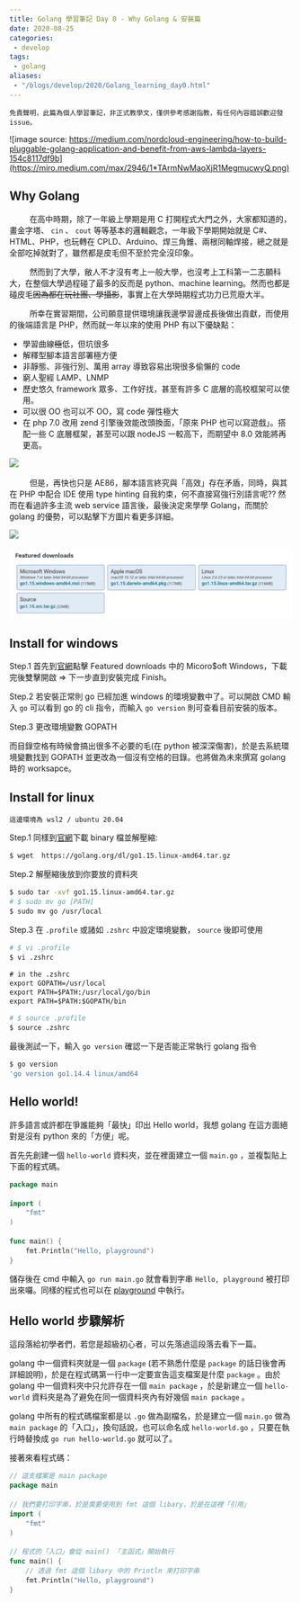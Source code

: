 ```yaml
---
title: Golang 學習筆記 Day 0 - Why Golang & 安裝篇
date: 2020-08-25
categories:
 - develop
tags:
 - golang
aliases:
 - "/blogs/develop/2020/Golang_learning_day0.html"
---
```


```
免責聲明，此篇為個人學習筆記，非正式教學文，僅供參考感謝指教，有任何內容錯誤歡迎發 issue。
```

![image source: https://medium.com/nordcloud-engineering/how-to-build-pluggable-golang-application-and-benefit-from-aws-lambda-layers-154c8117df9b](https://miro.medium.com/max/2946/1*TArmNwMaoXjR1MegmucwyQ.png)

## Why Golang

&emsp; &emsp; 在高中時期，除了一年級上學期是用 C 打開程式大門之外，大家都知道的，畫金字塔、 `cin` 、 `cout` 等等基本的邏輯觀念，一年級下學期開始就是 C#、HTML、PHP，也玩轉在 CPLD、Arduino、焊三角錐、兩根同軸焊接，總之就是全部吃掉就對了，雖然都是皮毛但不至於完全沒印象。

&emsp; &emsp; 然而到了大學，敝人不才沒有考上一般大學，也沒考上工科第一二志願科大，在整個大學過程碰了最多的反而是 python、machine learning。然而也都是碰皮毛~~因為都在玩社團、學攝影~~，事實上在大學時期程式功力已荒廢大半。

&emsp; &emsp; 所幸在實習期間，公司願意提供環境讓我邊學習邊成長後做出貢獻，而使用的後端語言是 PHP，然而就一年以來的使用 PHP 有以下優缺點：

* 學習曲線~~極~~低，但坑很多
* 解釋型腳本語言部署極方便
* 非靜態、非強行別、萬用 array 導致容易出現很多偷懶的 code
* 窮人聖經 LAMP、LNMP
* 歷史悠久 framework 眾多、工作好找，甚至有許多 C 底層的高校框架可以使用。
* 可以很 OO 也可以不 OO，寫 code 彈性極大
* 在 php 7.0 改用 zend 引擎後效能改頭換面，「原來 PHP 也可以寫遊戲」。搭配一些 C 底層框架，甚至可以跟 nodeJS 一較高下，而期望中 8.0 效能將再更高。

![](https://i.imgur.com/CkKvVrE.jpg)

&emsp; &emsp; 但是，再快也只是 AE86，腳本語言終究與「高效」存在矛盾，同時，與其在 PHP 中配合 IDE 使用 type hinting 自我約束，何不直接寫強行別語言呢?? 然而在看過許多主流 web service 語言後，最後決定來學學 Golang，而關於 golang 的優勢，可以點擊下方圖片看更多詳細。

[![](https://cdn-media-1.freecodecamp.org/images/1*NDXd5I87VZG0Z74N7dog0g.png)](https://www.freecodecamp.org/news/here-are-some-amazing-advantages-of-go-that-you-dont-hear-much-about-1af99de3b23a/)

[![](images/golang_download_page.png)](https://golang.org/dl/)

## Install for windows

Step.1 首先到[官網](https://golang.org/dl/)點擊 Featured downloads 中的 Micoro\$oft Windows，下載完後雙擊開啟 => 下一步直到安裝完成 Finish。

Step.2 若安裝正常則 go 已經加進 windows 的環境變數中了。可以開啟 CMD 輸入 `go` 可以看到 go 的 cli 指令，而輸入 `go version` 則可查看目前安裝的版本。

Step.3 更改環境變數 GOPATH

而目錄空格有時候會搞出很多不必要的毛(在 python 被深深傷害)，於是去系統環境變數找到 GOPATH 並更改為一個沒有空格的目錄。也將做為未來撰寫 golang 時的 worksapce。

## Install for linux

```
這邊環境為 wsl2 / ubuntu 20.04
```

Step.1 同樣到[官網](https://golang.org/dl/)下載 binary 檔並解壓縮:

``` bash
$ wget  https://golang.org/dl/go1.15.linux-amd64.tar.gz
```

Step.2 解壓縮後放到你要放的資料夾

``` bash
$ sudo tar -xvf go1.15.linux-amd64.tar.gz
# $ sudo mv go [PATH]
$ sudo mv go /usr/local
```

Step.3 在 `.profile` 或諸如 `.zshrc` 中設定環境變數， `source` 後即可使用

``` bash
# $ vi .profile
$ vi .zshrc
```

``` vim
# in the .zshrc
export GOPATH=/usr/local
export PATH=$PATH:/usr/local/go/bin
export PATH=$PATH:$GOPATH/bin
```

``` bash
# $ source .profile
$ source .zshrc
```

最後測試一下，輸入 `go version` 確認一下是否能正常執行 golang 指令

``` bash
$ go version
'go version go1.14.4 linux/amd64
```

## Hello world!

許多語言或許都在爭誰能夠「最快」印出 Hello world，我想 golang 在這方面絕對是沒有 python 來的「方便」呢。

首先先創建一個 `hello-world` 資料夾，並在裡面建立一個 `main.go` ，並複製貼上下面的程式碼。

``` go
package main

import (
	"fmt"
)

func main() {
	fmt.Println("Hello, playground")
}
```

儲存後在 cmd 中輸入 `go run main.go` 就會看到字串 `Hello, playground` 被打印出來囉。同樣的程式也可以在 [playground](https://play.golang.org/) 中執行。

## Hello world 步驟解析

這段落給初學者們，若您是超級初心者，可以先落過這段落去看下一篇。

golang 中一個資料夾就是一個 `package` (若不熟悉什麼是 `package` 的話日後會再詳細說明)，於是在程式碼第一行中一定要宣告這支檔案是什麼 `package` 。由於 golang 中一個資料夾中只允許存在一個 `main package` ，於是新建立一個 `hello-world` 資料夾是為了避免在同一個資料夾內有好幾個 `main package` 。

golang 中所有的程式碼檔案都是以 `.go` 做為副檔名，於是建立一個 `main.go` 做為 `main package` 的「入口」，換句話說，也可以命名成 `hello-world.go` ，只要在執行時替換成 `go run hello-world.go` 就可以了。

接著來看程式碼：

``` go
// 這支檔案是 main package
package main

// 我們要打印字串，於是需要使用到 fmt 這個 libary，於是在這裡「引用」
import (
	"fmt"
)

// 程式的「入口」會從 main() 「主函式」開始執行
func main() {
    // 透過 fmt 這個 libary 中的 Println 來打印字串
	fmt.Println("Hello, playground")
}
```
